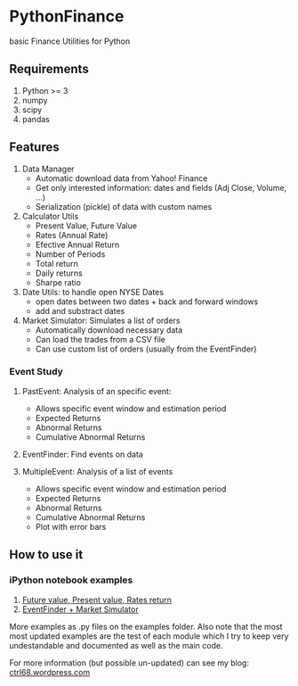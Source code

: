 PythonFinance
=============

basic Finance Utilities for Python

Requirements
------------

1. Python >= 3
2. numpy
3. scipy
4. pandas

Features
--------

1. Data Manager 
	- Automatic download data from Yahoo! Finance
	- Get only interested information: dates and fields (Adj Close, Volume, ...)
	- Serialization (pickle) of data with custom names
2. Calculator Utils
	- Present Value, Future Value
	- Rates (Annual Rate)
	- Efective Annual Return
	- Number of Periods
	- Total return
	- Daily returns
	- Sharpe ratio
3. Date Utils: to handle open NYSE Dates
	- open dates between two dates + back and forward windows
	- add and substract dates
4. Market Simulator: Simulates a list of orders
	- Automatically download necessary data
	- Can load the trades from a CSV file
	- Can use custom list of orders (usually from the EventFinder)

### Event Study ###

1. PastEvent: Analysis of an specific event:
	- Allows specific event window and estimation period
	- Expected Returns
	- Abnormal Returns
	- Cumulative Abnormal Returns

2. EventFinder: Find events on data

3. MultipleEvent: Analysis of a list of events
	- Allows specific event window and estimation period
	- Expected Returns
	- Abnormal Returns
	- Cumulative Abnormal Returns
	- Plot with error bars


How to use it
-------------

### iPython notebook examples ###

1. [Future value, Present value, Rates return](http://nbviewer.ipython.org/urls/raw.github.com/dfrodriguez143/PythonFinance/master/examples/Basic/FV_PV_R_n.ipynb)
2. [EventFinder + Market Simulator](http://nbviewer.ipython.org/urls/raw.github.com/dfrodriguez143/PythonFinance/master/examples/Combining/Events%2520and%2520Simulator.ipynb)

More examples as .py files on the examples folder. Also note that the most most updated examples are the test of each module which I try to keep very undestandable and documented as well as the main code.

For more information (but possible un-updated) can see my blog: [ctrl68.wordpress.com](http://ctrl68.wordpress.com/category/python/pythonfinance/)
